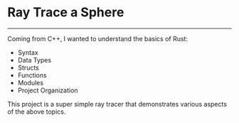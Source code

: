 # Ray Trace a Sphere
---
Coming from C++, I wanted to understand the basics of Rust:
* Syntax
* Data Types
* Structs
* Functions
* Modules
* Project Organization

This project is a super simple ray tracer that demonstrates various aspects of the above topics. 
